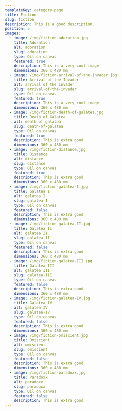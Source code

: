```yaml
---
templateKey: category-page
title: Fiction
slug: fiction
description: This is a good description.
position: 5
images:
  - image: /img/fiction-adoration.jpg
    title: Adoration
    alt: adoration
    slug: adoration
    type: Oil on canvas
    featured: true
    description: This is a very cool image
    dimensions: 360 x 480 mm
  - image: /img/fiction-arrival-of-the-invader.jpg
    title: Arrival of the Invader
    alt: arrival of the invader
    slug: arrival-of-the-invader
    type: Oil on canvas
    featured: true
    description: This is a very cool image
    dimensions: 360 x 480 mm
  - image: /img/fiction-death-of-galatea.jpg
    title: Death of Galatea
    alt: death of galatea
    slug: death-of-galatea
    type: Oil on canvas
    featured: true
    description: This is extra good
    dimensions: 360 x 480 mm
  - image: /img/fiction-distance.jpg
    title: Distance
    alt: distance
    slug: distance
    type: Oil on canvas
    featured: true
    description: This is extra good
    dimensions: 360 x 480 mm
  - image: /img/fiction-galatea-I.jpg
    title: Galatea I
    alt: galatea I
    slug: galatea-I
    type: Oil on canvas
    featured: false
    description: This is extra good
    dimensions: 360 x 480 mm
  - image: /img/fiction-galatea-II.jpg
    title: Galatea II
    alt: galatea II
    slug: galatea-II
    type: Oil on canvas
    featured: false
    description: This is extra good
    dimensions: 360 x 480 mm
  - image: /img/fiction-galatea-III.jpg
    title: Galatea III
    alt: galatea III
    slug: galatea-III
    type: Oil on canvas
    featured: false
    description: This is extra good
    dimensions: 360 x 480 mm
  - image: /img/fiction-galatea-IV.jpg
    title: Galatea IV
    alt: galatea IV
    slug: galatea-IV
    type: Oil on canvas
    featured: false
    description: This is extra good
    dimensions: 360 x 480 mm
  - image: /img/fiction-omiscient.jpg
    title: Omiscient
    alt: omiscient
    slug: omiscient
    type: Oil on canvas
    featured: false
    description: This is extra good
    dimensions: 360 x 480 mm
  - image: /img/fiction-paradoxx.jpg
    title: Paradoxx
    alt: paradoxx
    slug: paradoxx
    type: Oil on canvas
    featured: false
    description: This is extra good
---
```

